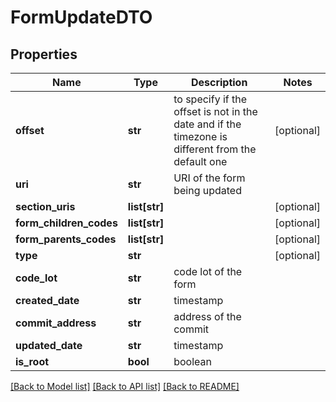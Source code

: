 # FormUpdateDTO

## Properties
Name | Type | Description | Notes
------------ | ------------- | ------------- | -------------
**offset** | **str** | to specify if the offset is not in the date and if the timezone is different from the default one | [optional] 
**uri** | **str** | URI of the form being updated | 
**section_uris** | **list[str]** |  | [optional] 
**form_children_codes** | **list[str]** |  | [optional] 
**form_parents_codes** | **list[str]** |  | [optional] 
**type** | **str** |  | [optional] 
**code_lot** | **str** | code lot of the form | 
**created_date** | **str** | timestamp | 
**commit_address** | **str** | address of the commit | 
**updated_date** | **str** | timestamp | 
**is_root** | **bool** | boolean | 

[[Back to Model list]](../README.md#documentation-for-models) [[Back to API list]](../README.md#documentation-for-api-endpoints) [[Back to README]](../README.md)


